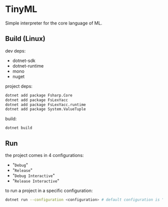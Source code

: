 # TinyML

Simple interpreter for the core language of ML.

## Build (Linux)

dev deps:
- dotnet-sdk
- dotnet-runtime
- mono
- nuget

project deps:
```bash
dotnet add package Fsharp.Core
dotnet add package FsLexYacc
dotnet add package FsLexYacc.runtime
dotnet add package System.ValueTuple
```

build:
```
dotnet build
```

## Run

the project comes in 4 configurations:
* "`Debug`"
* "`Release`"
* "`Debug Interactive`"
* "`Release Interactive`"

to run a project in a specific configuration:
```bash
dotnet run --configuration <configuration> # default configuration is "Debug"
```